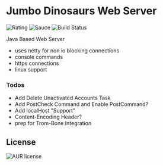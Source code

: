 # Jumbo Dinosaurs Web Server
![Rating](https://img.shields.io/badge/Rating-8%2F10-Green)
![Sauce](https://img.shields.io/badge/100%25-Spaghetti%20Code-orange)
![Build Status](https://img.shields.io/badge/Build-Passing-green)

Java Based Web Server

- uses netty for non io blocking connections
- console commands
- https connections
- linux support

### Todos
- Add Delete Unactivated Accounts Task
- Add PostCheck Command and Enable PostCommand?
- Add localHost "Support"
- Content-Encoding Header?
- prep for Trom-Bone Integration

License
----
![AUR license](https://img.shields.io/badge/License-MIT-blue)
